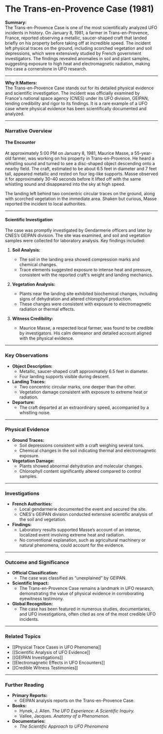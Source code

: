 # The Trans-en-Provence Case (1981)

**Summary:**  
The Trans-en-Provence Case is one of the most scientifically analyzed UFO incidents in history. On January 8, 1981, a farmer in Trans-en-Provence, France, reported observing a metallic, saucer-shaped craft that landed briefly on his property before taking off at incredible speed. The incident left physical traces on the ground, including scorched vegetation and soil depressions, which were extensively studied by French government investigators. The findings revealed anomalies in soil and plant samples, suggesting exposure to high heat and electromagnetic radiation, making this case a cornerstone in UFO research.

---

**Why It Matters:**  
The Trans-en-Provence Case stands out for its detailed physical evidence and scientific investigation. The incident was officially examined by France's national space agency (CNES) under its UFO division, GEIPAN, lending credibility and rigor to its findings. It is a rare example of a UFO case where physical evidence has been scientifically documented and analyzed.

---

### **Narrative Overview**

#### **The Encounter**

At approximately 5:00 PM on January 8, 1981, Maurice Masse, a 55-year-old farmer, was working on his property in Trans-en-Provence. He heard a whistling sound and turned to see a disc-shaped object descending onto a nearby field. The craft, estimated to be about 6.5 feet in diameter and 7 feet tall, appeared metallic and rested on four leg-like supports. Masse observed it for approximately 30–40 seconds before it lifted off with the same whistling sound and disappeared into the sky at high speed.

The landing left behind two concentric circular traces on the ground, along with scorched vegetation in the immediate area. Shaken but curious, Masse reported the incident to local authorities.

---

#### **Scientific Investigation**

The case was promptly investigated by Gendarmerie officers and later by CNES’s GEIPAN division. The site was examined, and soil and vegetation samples were collected for laboratory analysis. Key findings included:

1. **Soil Analysis:**
    
    - The soil in the landing area showed compression marks and chemical changes.
    - Trace elements suggested exposure to intense heat and pressure, consistent with the reported craft's weight and landing mechanics.
2. **Vegetation Analysis:**
    
    - Plants near the landing site exhibited biochemical changes, including signs of dehydration and altered chlorophyll production.
    - These changes were consistent with exposure to electromagnetic radiation or thermal effects.
3. **Witness Credibility:**
    
    - Maurice Masse, a respected local farmer, was found to be credible by investigators. His calm demeanor and detailed account aligned with the physical evidence.

---

### **Key Observations**

- **Object Description:**
    - Metallic, saucer-shaped craft approximately 6.5 feet in diameter.
    - Four landing supports visible during descent.
- **Landing Traces:**
    - Two concentric circular marks, one deeper than the other.
    - Vegetation damage consistent with exposure to extreme heat or radiation.
- **Departure:**
    - The craft departed at an extraordinary speed, accompanied by a whistling noise.

---

### **Physical Evidence**

- **Ground Traces:**
    - Soil depressions consistent with a craft weighing several tons.
    - Chemical changes in the soil indicating thermal and electromagnetic exposure.
- **Vegetation Damage:**
    - Plants showed abnormal dehydration and molecular changes.
    - Chlorophyll content significantly altered compared to control samples.

---

### **Investigations**

- **French Authorities:**
    - Local gendarmerie documented the event and secured the site.
    - CNES's GEIPAN division conducted extensive scientific analysis of the soil and vegetation.
- **Findings:**
    - Laboratory results supported Masse’s account of an intense, localized event involving extreme heat and radiation.
    - No conventional explanation, such as agricultural machinery or natural phenomena, could account for the evidence.

---

### **Outcome and Significance**

- **Official Classification:**
    - The case was classified as “unexplained” by GEIPAN.
- **Scientific Impact:**
    - The Trans-en-Provence Case remains a landmark in UFO research, demonstrating the value of physical evidence in corroborating eyewitness testimony.
- **Global Recognition:**
    - The case has been featured in numerous studies, documentaries, and UFO investigations, often cited as one of the most credible UFO incidents.

---

### **Related Topics**

- [[Physical Trace Cases in UFO Phenomena]]
- [[Scientific Analysis of UFO Evidence]]
- [[GEIPAN Investigations]]
- [[Electromagnetic Effects in UFO Encounters]]
- [[Credible Witness Testimonies]]

---

### **Further Reading**

- **Primary Reports:**
    - GEIPAN analysis reports on the Trans-en-Provence Case.
- **Books:**
    - Hynek, J. Allen. _The UFO Experience: A Scientific Inquiry._
    - Vallee, Jacques. _Anatomy of a Phenomenon._
- **Documentaries:**
    - _The Scientific Approach to UFO Phenomena_

